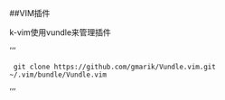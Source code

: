 \#\#VIM插件

k-vim使用vundle来管理插件

‘‘‘

```
 git clone https://github.com/gmarik/Vundle.vim.git ~/.vim/bundle/Vundle.vim
```

’’’

